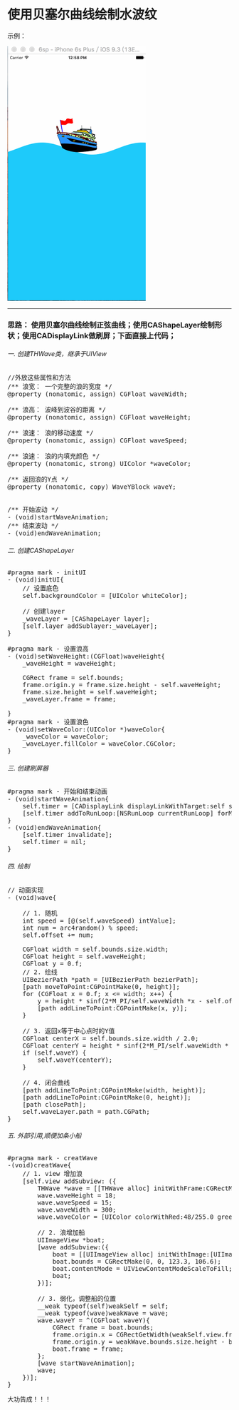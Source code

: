 # 使用贝塞尔曲线绘制水波纹

示例：

![](https://github.com/thorT/wave/blob/master/screenshot/Untitled.gif)

---
### 思路： 使用**贝塞尔曲线**绘制正弦曲线；使用**CAShapeLayer**绘制形状；使用CADisplayLink做刷屏；下面直接上代码；

###### 一. 创建THWave类，继承于UIView
<pre>
//外放这些属性和方法
/** 浪宽： 一个完整的浪的宽度 */
@property (nonatomic, assign) CGFloat waveWidth;

/** 浪高： 波峰到波谷的距离 */
@property (nonatomic, assign) CGFloat waveHeight;

/** 浪速： 浪的移动速度 */
@property (nonatomic, assign) CGFloat waveSpeed;

/** 浪速： 浪的内填充颜色 */
@property (nonatomic, strong) UIColor *waveColor;

/** 返回浪的Y点 */
@property (nonatomic, copy) WaveYBlock waveY;


/** 开始波动 */
- (void)startWaveAnimation;
/** 结束波动 */
- (void)endWaveAnimation;
</pre>
###### 二. 创建CAShapeLayer
<pre>
#pragma mark - initUI
- (void)initUI{
    // 设置底色
    self.backgroundColor = [UIColor whiteColor];
    
    // 创建layer
    _waveLayer = [CAShapeLayer layer];
    [self.layer addSublayer:_waveLayer];
}

#pragma mark - 设置浪高
- (void)setWaveHeight:(CGFloat)waveHeight{
    _waveHeight = waveHeight;
    
    CGRect frame = self.bounds;
    frame.origin.y = frame.size.height - self.waveHeight;
    frame.size.height = self.waveHeight;
    _waveLayer.frame = frame;
    
}
#pragma mark - 设置浪色
- (void)setWaveColor:(UIColor *)waveColor{
    _waveColor = waveColor;
    _waveLayer.fillColor = waveColor.CGColor;
}
</pre>
###### 三. 创建刷屏器
<pre>
#pragma mark - 开始和结束动画
- (void)startWaveAnimation{
    self.timer = [CADisplayLink displayLinkWithTarget:self selector:@selector(wave)];
    [self.timer addToRunLoop:[NSRunLoop currentRunLoop] forMode:NSRunLoopCommonModes];
}
- (void)endWaveAnimation{
    [self.timer invalidate];
    self.timer = nil;
}
</pre>
###### 四. 绘制
<pre>
// 动画实现
- (void)wave{
    
    // 1. 随机
    int speed = [@(self.waveSpeed) intValue];
    int num = arc4random() % speed;
    self.offset += num;
    
    CGFloat width = self.bounds.size.width;
    CGFloat height = self.waveHeight;
    CGFloat y = 0.f;
    // 2. 绘线
    UIBezierPath *path = [UIBezierPath bezierPath];
    [path moveToPoint:CGPointMake(0, height)];
    for (CGFloat x = 0.f; x <= width; x++) {
        y = height * sinf(2*M_PI/self.waveWidth *x - self.offset * 0.0045);
        [path addLineToPoint:CGPointMake(x, y)];
    }
    
    // 3. 返回x等于中心点时的Y值
    CGFloat centerX = self.bounds.size.width / 2.0;
    CGFloat centerY = height * sinf(2*M_PI/self.waveWidth * centerX - self.offset * 0.0045);
    if (self.waveY) {
        self.waveY(centerY);
    }
    
    // 4. 闭合曲线
    [path addLineToPoint:CGPointMake(width, height)];
    [path addLineToPoint:CGPointMake(0, height)];
    [path closePath];
    self.waveLayer.path = path.CGPath;
}
</pre>

###### 五. 外部引用,顺便加条小船
<pre>
#pragma mark - creatWave
-(void)creatWave{
    // 1. view 增加浪
    [self.view addSubview: ({
        THWave *wave = [[THWave alloc] initWithFrame:CGRectMake(0, 0, self.view.bounds.size.width, 300)];
        wave.waveHeight = 18;
        wave.waveSpeed = 15;
        wave.waveWidth = 300;
        wave.waveColor = [UIColor colorWithRed:48/255.0 green:204/255.0 blue:249/255.0 alpha:1];
        
        // 2. 浪增加船
        UIImageView *boat;
        [wave addSubview:({
            boat = [[UIImageView alloc] initWithImage:[UIImage imageNamed:@"boat"]];
            boat.bounds = CGRectMake(0, 0, 123.3, 106.6);
            boat.contentMode = UIViewContentModeScaleToFill;
            boat;
        })];
       
        // 3. 弱化，调整船的位置
        __weak typeof(self)weakSelf = self;
        __weak typeof(wave)weakWave = wave;
        wave.waveY = ^(CGFloat waveY){
            CGRect frame = boat.bounds;
            frame.origin.x = CGRectGetWidth(weakSelf.view.frame)/2.0 - CGRectGetWidth(frame)/2.0;
            frame.origin.y = weakWave.bounds.size.height - boat.bounds.size.height - weakWave.waveHeight + waveY;
            boat.frame = frame;
        };
        [wave startWaveAnimation];
        wave;
    })];
}
</pre>

大功告成！！！



